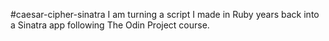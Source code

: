 #caesar-cipher-sinatra
I am turning a script I made in Ruby years back into a Sinatra app following The Odin Project course.
